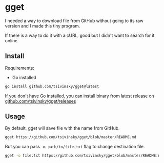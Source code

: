 # gget

I needed a way to download file from GitHub without going to its raw version and I made this tiny program.

If there is a way to do it with a cURL, good but I didn't want to search for it online.

## Install

Requirements:

- Go installed

```bash
go install github.com/tsivinsky/gget@latest
```

If you don't have Go installed, you can install binary from latest release on [github.com/tsivinsky/gget/releases](https://github.com/tsivinsky/gget/releases)

## Usage

By default, gget will save file with the name from GitHub.

```bash
gget https://github.com/tsivinsky/gget/blob/master/README.md
```

But you can pass `-o path/to/file.txt` flag to change destination file.

```bash
gget -o file.txt https://github.com/tsivinsky/gget/blob/master/README.md
```
